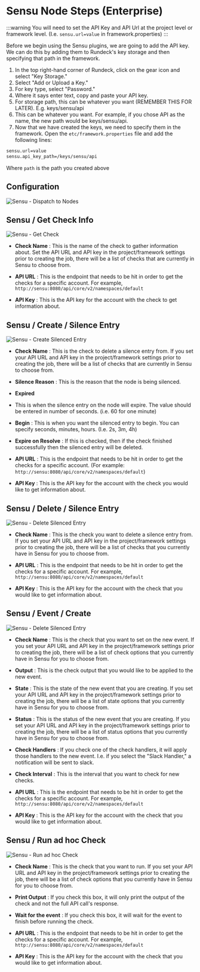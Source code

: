 # Sensu Node Steps (Enterprise)

:::warning
You will need to set the API Key and API Url at the project level or framework level. (I.e. `sensu.url=value` in framework.properties)
:::

Before we begin using the Sensu plugins, we are going to add the API key. We can do this by adding them to Rundeck's key storage and then specifying that path in the framework.

1. In the top right-hand corner of Rundeck, click on the gear icon and select "Key Storage."
2. Select "Add or Upload a Key."
3. For key type, select "Password."
4. Where it says enter text, copy and paste your API key.
5. For storage path, this can be whatever you want (REMEMBER THIS FOR LATER). E.g. keys/sensu/api
6. This can be whatever you want. For example, if you chose API as the name, the new path would be keys/sensu/api.
7. Now that we have created the keys, we need to specify them in the framework. Open the `etc/framework.properties` file and add the following lines:
```bash
sensu.url=value
sensu.api_key_path=/keys/sensu/api
```
Where `path` is the path you created above

## Configuration

![Sensu - Dispatch to Nodes](~@assets/img/datadog-dispatch.png)

## Sensu / Get Check Info

![Sensu - Get Check](~@assets/img/sensu-get-check.png)

- **Check Name**
: This is the name of the check to gather information about. Set the API URL and API key in the project/framework settings prior to creating the job, there will be a list of checks that are currently in Sensu to choose from.

- **API URL**
: This is the endpoint that needs to be hit in order to get the checks for a specific account. For example, `http://sensu:8080/api/core/v2/namespaces/default`

- **API Key**
: This is the API key for the account with the check to get information about.

## Sensu / Create / Silence Entry

![Sensu - Create Silenced Entry](~@assets/img/sensu-create-silenced.png)

- **Check Name**
: This is the check to delete a silence entry from. If you set your API URL and API key in the project/framework settings prior to creating the job, there will be a list of checks that are currently in Sensu to choose from.

- **Silence Reason**
: This is the reason that the node is being silenced.

- **Expired**
- This is when the silence entry on the node will expire. The value should be entered in number of seconds. (i.e. 60 for one minute)

- **Begin**
: This is when you want the silenced entry to begin. You can specify seconds, minutes, hours. (I.e. 2s, 3m, 4h)

- **Expire on Resolve**
: If this is checked, then if the check finished successfully then the silenced entry will be deleted.

- **API URL**
: This is the endpoint that needs to be hit in order to get the checks for a specific account. (For example: `http://sensu:8080/api/core/v2/namespaces/default`)

- **API Key**
: This is the API key for the account with the check you would like to get information about.

## Sensu / Delete / Silence Entry

![Sensu - Delete Silenced Entry](~@assets/img/sensu-delete-silenced.png)

- **Check Name**
: This is the check you want to delete a silence entry from. If you set your API URL and API key in the project/framework settings prior to creating the job, there will be a list of checks that you currently have in Sensu for you to choose from.

- **API URL**
: This is the endpoint that needs to be hit in order to get the checks for a specific account. For example, `http://sensu:8080/api/core/v2/namespaces/default`

- **API Key**
: This is the API key for the account with the check that you would like to get information about.

## Sensu / Event / Create

![Sensu - Delete Silenced Entry](~@assets/img/sensu-create-event.png)

- **Check Name**
: This is the check that you want to set on the new event. If you set your API URL and API key in the project/framework settings prior to creating the job, there will be a list of check options that you currently have in Sensu for you to choose from.

- **Output**
: This is the check output that you would like to be applied to the new event.

- **State**
: This is the state of the new event that you are creating. If you set your API URL and API key in the project/framework settings prior to creating the job, there will be a list of state options that you currently have in Sensu for you to choose from.

- **Status**
: This is the status of the new event that you are creating. If you set your API URL and API key in the project/framework settings prior to creating the job, there will be a list of status options that you currently have in Sensu for you to choose from.

- **Check Handlers**
: If you check one of the check handlers, it will apply those handlers to the new event. I.e. if you select the "Slack Handler," a notification will be sent to slack.

- **Check Interval**
: This is the interval that you want to check for new checks.

- **API URL**
: This is the endpoint that needs to be hit in order to get the checks for a specific account. For example, `http://sensu:8080/api/core/v2/namespaces/default`

- **API Key**
: This is the API key for the account with the check that you would like to get information about.

## Sensu / Run ad hoc Check

![Sensu - Run ad hoc Check](~@assets/img/sensu-ad-hoc.png)

- **Check Name**
: This is the check that you want to run. If you set your API URL and API key in the project/framework settings prior to creating the job, there will be a list of check options that you currently have in Sensu for you to choose from.

- **Print Output**
: If you check this box, it will only print the output of the check and not the full API call's response.

- **Wait for the event**
: If you check this box, it will wait for the event to finish before running the check.

- **API URL**
: This is the endpoint that needs to be hit in order to get the checks for a specific account. For example, `http://sensu:8080/api/core/v2/namespaces/default`

- **API Key**
: This is the API key for the account with the check that you would like to get information about.
